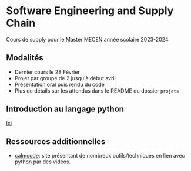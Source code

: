 # Software Engineering and Supply Chain

Cours de supply pour le Master MECEN année scolaire 2023-2024

## Modalités

- Dernier cours le 28 Février
- Projet par groupe de 2 jusqu'à début avril
- Présentation oral puis rendu du code
- Plus de détails sur les attendus dans le README du dossier `projets`

## Introduction au langage python

[Ici](https://www.idpoisson.fr/perrollaz/cours_python/PLAN.html)

## Ressources additionnelles

- [calmcode](https://calmcode.io/): site présentant de nombreux outils/techniques
  en lien avec python par des vidéos.
